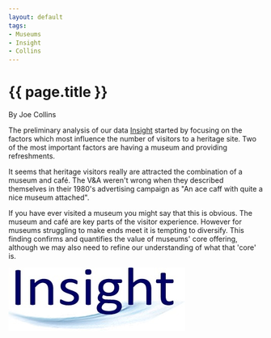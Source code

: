```yaml
---
layout: default
tags:
- Museums
- Insight
- Collins
---
```

# {{ page.title }}

By Joe Collins

The preliminary analysis of our data [Insight](https://insight.blackradley.com/) started by focusing on the factors which most influence the number of visitors to a heritage site.  Two of the most important factors are having a museum and providing refreshments. 

It seems that heritage visitors really are attracted the combination of a museum and café.  The V&A weren't wrong when they described themselves in their 1980's advertising campaign as "An ace caff with quite a nice museum attached".

If you have ever visited a museum you might say that this is obvious.  The museum and café are key parts of the visitor experience.  However for museums struggling to make ends meet it is tempting to diversify.  This finding confirms and quantifies the value of museums' core offering, although we may also need to refine our understanding of what that 'core' is.

![Insight Logo](/img/InsightLogo.jpg)
